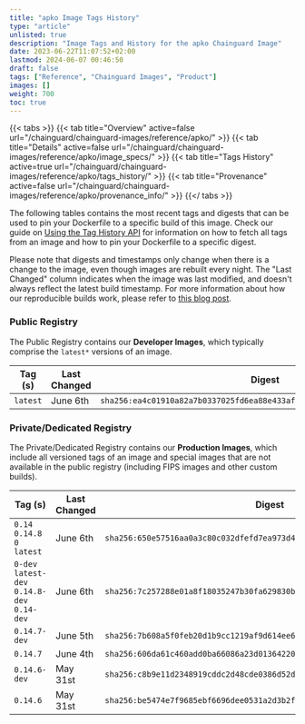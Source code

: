 ```yaml
---
title: "apko Image Tags History"
type: "article"
unlisted: true
description: "Image Tags and History for the apko Chainguard Image"
date: 2023-06-22T11:07:52+02:00
lastmod: 2024-06-07 00:46:50
draft: false
tags: ["Reference", "Chainguard Images", "Product"]
images: []
weight: 700
toc: true
---
```


{{< tabs >}}
{{< tab title="Overview" active=false url="/chainguard/chainguard-images/reference/apko/" >}}
{{< tab title="Details" active=false url="/chainguard/chainguard-images/reference/apko/image_specs/" >}}
{{< tab title="Tags History" active=true url="/chainguard/chainguard-images/reference/apko/tags_history/" >}}
{{< tab title="Provenance" active=false url="/chainguard/chainguard-images/reference/apko/provenance_info/" >}}
{{</ tabs >}}

The following tables contains the most recent tags and digests that can be used to pin your Dockerfile to a specific build of this image. Check our guide on [Using the Tag History API](/chainguard/chainguard-images/using-the-tag-history-api/) for information on how to fetch all tags from an image and how to pin your Dockerfile to a specific digest.

Please note that digests and timestamps only change when there is a change to the image, even though images are rebuilt every night. The "Last Changed" column indicates when the image was last modified, and doesn't always reflect the latest build timestamp. For more information about how our reproducible builds work, please refer to [this blog post](https://www.chainguard.dev/unchained/reproducing-chainguards-reproducible-image-builds).

### Public Registry
The Public Registry contains our **Developer Images**, which typically comprise the `latest*` versions of an image.

| Tag (s)   | Last Changed | Digest                                                                    |
|-----------|--------------|---------------------------------------------------------------------------|
|  `latest` | June 6th     | `sha256:ea4c01910a82a7b0337025fd6ea88e433af32583dec619f800c8f5f357493122` |


### Private/Dedicated Registry
The Private/Dedicated Registry contains our **Production Images**, which include all versioned tags of an image and special images that are not available in the public registry (including FIPS images and other custom builds).

| Tag (s)                                       | Last Changed | Digest                                                                    |
|-----------------------------------------------|--------------|---------------------------------------------------------------------------|
|  `0.14` `0.14.8` `0` `latest`                 | June 6th     | `sha256:650e57516aa0a3c80c032dfefd7ea973d4b1f3e7f5d946d427adb7b2700b0248` |
|  `0-dev` `latest-dev` `0.14.8-dev` `0.14-dev` | June 6th     | `sha256:7c257288e01a8f18035247b30fa629830b43158e5322cb84e4f5224401be8bb1` |
|  `0.14.7-dev`                                 | June 5th     | `sha256:7b608a5f0feb20d1b9cc1219af9d614ee6c8dcaeeb79be434d460c8c733860c0` |
|  `0.14.7`                                     | June 4th     | `sha256:606da61c460add0ba66086a23d01364220f94c4949cd45c669c1df22a27ca799` |
|  `0.14.6-dev`                                 | May 31st     | `sha256:c8b9e11d2348919cddc2d48cde0386d52dda654e8774b80febe5b5ae10f49486` |
|  `0.14.6`                                     | May 31st     | `sha256:be5474e7f9685ebf6696dee0531a2d3b2f15ea8316020a50c6df3a6632c9fd47` |

